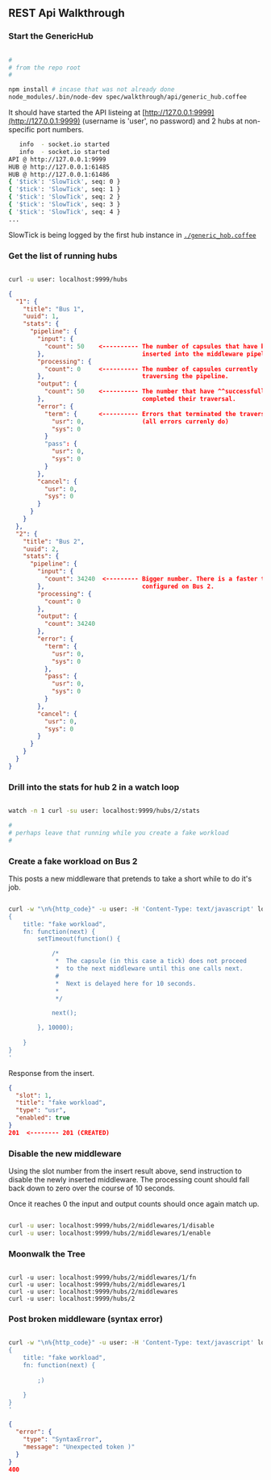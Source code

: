 REST Api Walkthrough
--------------------

### Start the GenericHub

```bash

#
# from the repo root
#

npm install # incase that was not already done
node_modules/.bin/node-dev spec/walkthrough/api/generic_hub.coffee

```
It should have started the API listeing at [http://127.0.0.1:9999](http://127.0.0.1:9999) (username is 'user', no password) and 2 hubs at non-specific port numbers.
```bash
   info  - socket.io started
   info  - socket.io started
API @ http://127.0.0.1:9999
HUB @ http://127.0.0.1:61485
HUB @ http://127.0.0.1:61486
{ '$tick': 'SlowTick', seq: 0 }
{ '$tick': 'SlowTick', seq: 1 }
{ '$tick': 'SlowTick', seq: 2 }
{ '$tick': 'SlowTick', seq: 3 }
{ '$tick': 'SlowTick', seq: 4 }
...
```

SlowTick is being logged by the first hub instance in [`./generic_hob.coffee`](./generic_hub.coffee)

### Get the list of running hubs

```bash

curl -u user: localhost:9999/hubs

```
```json
{
  "1": {
    "title": "Bus 1",
    "uuid": 1,
    "stats": {
      "pipeline": {
        "input": {
          "count": 50    <---------- The number of capsules that have been 
        },                           inserted into the middleware pipeline.
        "processing": {
          "count": 0     <---------- The number of capsules currently
        },                           traversing the pipeline.
        "output": {
          "count": 50    <---------- The number that have ^^successfully^^
        },                           completed their traversal.
        "error": {
          "term": {      <---------- Errors that terminated the traversal.
            "usr": 0,                (all errors currenly do)
            "sys": 0
          }
          "pass": { 
            "usr": 0,
            "sys": 0
          }
        },
        "cancel": {
          "usr": 0,
          "sys": 0
        }
      }
    }
  },
  "2": {
    "title": "Bus 2",
    "uuid": 2,
    "stats": {
      "pipeline": {
        "input": {
          "count": 34240  <--------- Bigger number. There is a faster ticker
        },                           configured on Bus 2.
        "processing": {
          "count": 0
        },
        "output": {
          "count": 34240
        },
        "error": {
          "term": {
            "usr": 0,
            "sys": 0
          },
          "pass": {
            "usr": 0,
            "sys": 0
          }
        },
        "cancel": {
          "usr": 0,
          "sys": 0
        }
      }
    }
  }
}

```

### Drill into the stats for hub 2 in a watch loop

```bash

watch -n 1 curl -su user: localhost:9999/hubs/2/stats

#
# perhaps leave that running while you create a fake workload
#

```

### Create a fake workload on Bus 2

This posts a new middleware that pretends to take a short while to do it's job.

```bash

curl -w "\n%{http_code}" -u user: -H 'Content-Type: text/javascript' localhost:9999/hubs/2/middlewares -d '
{ 
    title: "fake workload",
    fn: function(next) {
        setTimeout(function() {

            /*
             *  The capsule (in this case a tick) does not proceed 
             *  to the next middleware until this one calls next.
             # 
             *  Next is delayed here for 10 seconds.
             *    
             */

            next();

        }, 10000);
        
    }
}
'

```

Response from the insert.

```json
{
  "slot": 1,
  "title": "fake workload",
  "type": "usr",
  "enabled": true
}
201  <-------- 201 (CREATED)
```

### Disable the new middleware

Using the slot number from the insert result above, send instruction to disable the newly inserted middleware. The processing count should fall back down to zero over the course of 10 seconds. 

Once it reaches 0 the input and output counts should once again match up.

```bash

curl -u user: localhost:9999/hubs/2/middlewares/1/disable
curl -u user: localhost:9999/hubs/2/middlewares/1/enable

```

### Moonwalk the Tree

```shell

curl -u user: localhost:9999/hubs/2/middlewares/1/fn
curl -u user: localhost:9999/hubs/2/middlewares/1
curl -u user: localhost:9999/hubs/2/middlewares
curl -u user: localhost:9999/hubs/2

```

### Post broken middleware (syntax error)

```bash

curl -w "\n%{http_code}" -u user: -H 'Content-Type: text/javascript' localhost:9999/hubs/2/middlewares -d '
{ 
    title: "fake workload",
    fn: function(next) {
        
        ;)

    }
}
'

```
```json
{
  "error": {
    "type": "SyntaxError",
    "message": "Unexpected token )"
  }
}
400
```

